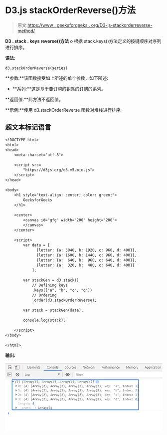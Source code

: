 # D3.js stackOrderReverse()方法

> 原文:[https://www . geeksforgeeks . org/D3-js-stackorderreverse-method/](https://www.geeksforgeeks.org/d3-js-stackorderreverse-method/)

**D3 . stack . keys reverse()方法** o 根据 stack.keys()方法定义的按键顺序对序列进行排序。

**语法:**

```
d3.stackOrderReverse(series)

```

**参数:**该函数接受如上所述的单个参数，如下所述:

*   **系列:**这是基于要订购的钥匙的订购的系列。

**返回值:**此方法不返回值。

**示例:**使用 d3.stackOrderReverse 函数对堆栈进行排序。

## 超文本标记语言

```
<!DOCTYPE html>
<html>
<head>
    <meta charset="utf-8">

    <script src=
        "https://d3js.org/d3.v5.min.js">
    </script>
</head>

<body>
    <h1 style="text-align: center; color: green;">
        GeeksforGeeks
    </h1>

    <center>
        <canvas id="gfg" width="200" height="200">
        </canvas>
    </center>

    <script>
        var data = [
              {letter: {a: 3840, b: 1920, c: 960, d: 400}},
              {letter: {a: 1600, b: 1440, c: 960, d: 400}},
              {letter: {a:  640, b:  960, c: 640, d: 400}},
              {letter: {a:  320, b:  480, c: 640, d: 400}}
            ];

        var stackGen = d3.stack()
            // Defining keys
            .keys(["a", "b", "c", "d"])
            // Ordering
            .order(d3.stackOrderReverse);

        var stack = stackGen(data);

        console.log(stack);

    </script>
</body>

</html>
```

**输出:**

![](img/c5f56377d788ec1982942be3834c81bb.png)